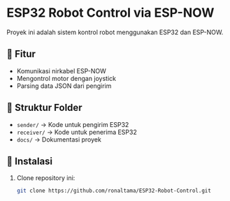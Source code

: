 # ESP32 Robot Control via ESP-NOW

Proyek ini adalah sistem kontrol robot menggunakan ESP32 dan ESP-NOW.

## 📜 Fitur
- Komunikasi nirkabel ESP-NOW
- Mengontrol motor dengan joystick
- Parsing data JSON dari pengirim

## 📂 Struktur Folder
- `sender/` → Kode untuk pengirim ESP32
- `receiver/` → Kode untuk penerima ESP32
- `docs/` → Dokumentasi proyek

## 🚀 Instalasi
1. Clone repository ini:
   ```sh
   git clone https://github.com/ronaltama/ESP32-Robot-Control.git
